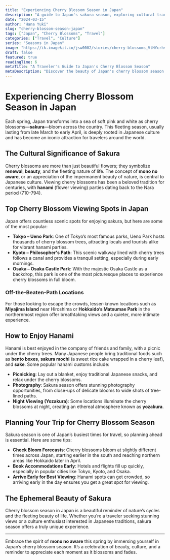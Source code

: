 ```yaml
---
title: "Experiencing Cherry Blossom Season in Japan"
description: "A guide to Japan's sakura season, exploring cultural traditions, popular viewing spots, and the best ways to enjoy the cherry blossoms."
date: "2024-03-15"
author: "Hana Yuki"
slug: "cherry-blossom-season-japan"
tags: ["Japan", "Cherry Blossoms", "Travel"]
categories: ["Travel", "Culture"]
series: "Seasons in Japan"
image: "https://ik.imagekit.io/jsw0002/stories/cherry-blossoms_VtHYcrhvH"
draft: false
featured: true
readingTime: 6
metaTitle: "A Traveler's Guide to Japan's Cherry Blossom Season"
metaDescription: "Discover the beauty of Japan's cherry blossom season with tips on top viewing spots, cultural insights, and how to make the most of sakura season."
---
```


# Experiencing Cherry Blossom Season in Japan

Each spring, Japan transforms into a sea of soft pink and white as cherry blossoms—**sakura**—bloom across the country. This fleeting season, usually lasting from late March to early April, is deeply rooted in Japanese culture and has become an iconic attraction for travelers around the world.

## The Cultural Significance of Sakura

Cherry blossoms are more than just beautiful flowers; they symbolize **renewal**, **beauty**, and the fleeting nature of life. The concept of **mono no aware**, or an appreciation of the impermanent beauty of nature, is central to Japanese culture. Viewing cherry blossoms has been a beloved tradition for centuries, with **hanami** (flower viewing) parties dating back to the Nara period (710–794).

## Top Cherry Blossom Viewing Spots in Japan

Japan offers countless scenic spots for enjoying sakura, but here are some of the most popular:

- **Tokyo – Ueno Park**: One of Tokyo’s most famous parks, Ueno Park hosts thousands of cherry blossom trees, attracting locals and tourists alike for vibrant hanami parties.
- **Kyoto – Philosopher's Path**: This scenic walkway lined with cherry trees follows a canal and provides a tranquil setting, especially during early mornings.
- **Osaka – Osaka Castle Park**: With the majestic Osaka Castle as a backdrop, this park is one of the most picturesque places to experience cherry blossoms in full bloom.

### Off-the-Beaten-Path Locations

For those looking to escape the crowds, lesser-known locations such as **Miyajima Island** near Hiroshima or **Hokkaido’s Matsumae Park** in the northernmost region offer breathtaking views and a quieter, more intimate experience.

## How to Enjoy Hanami

Hanami is best enjoyed in the company of friends and family, with a picnic under the cherry trees. Many Japanese people bring traditional foods such as **bento boxes**, **sakura mochi** (a sweet rice cake wrapped in a cherry leaf), and **sake**. Some popular hanami customs include:

- **Picnicking**: Lay out a blanket, enjoy traditional Japanese snacks, and relax under the cherry blossoms.
- **Photography**: Sakura season offers stunning photography opportunities, from close-ups of delicate blooms to wide shots of tree-lined paths.
- **Night Viewing (Yozakura)**: Some locations illuminate the cherry blossoms at night, creating an ethereal atmosphere known as **yozakura**.

## Planning Your Trip for Cherry Blossom Season

Sakura season is one of Japan’s busiest times for travel, so planning ahead is essential. Here are some tips:

- **Check Bloom Forecasts**: Cherry blossoms bloom at slightly different times across Japan, starting earlier in the south and reaching northern areas like Hokkaido later in April.
- **Book Accommodations Early**: Hotels and flights fill up quickly, especially in popular cities like Tokyo, Kyoto, and Osaka.
- **Arrive Early for Best Viewing**: Hanami spots can get crowded, so arriving early in the day ensures you get a great spot for viewing.

## The Ephemeral Beauty of Sakura

Cherry blossom season in Japan is a beautiful reminder of nature’s cycles and the fleeting beauty of life. Whether you’re a traveler seeking stunning views or a culture enthusiast interested in Japanese traditions, sakura season offers a truly unique experience.

---

Embrace the spirit of **mono no aware** this spring by immersing yourself in Japan’s cherry blossom season. It’s a celebration of beauty, culture, and a reminder to appreciate each moment as it blossoms and fades.
